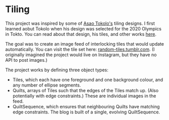 # Tiling

This project was inspired by some of [Asao Tokolo's](http://tokolo.com/) tiling designs.
I first learned aobut Tokolo when his design was selected for the 2020 Olympics in Tokto.
You can read about that design, his tiles, and other works
[here](http://www.spoon-tamago.com/2016/04/26/who-is-asao-tokolo-the-designer-behind-tokyos-2020-olympic-emblem/).

The goal was to create an image feed of interlocking tiles that would update automatically.
You can visit the tile set here: [random-tiles.tumblr.com](https://random-tiles.tumblr.com/).
(I originally imagined the project would live on Instagram, but they have no API to post images.)

The project works by defining three object types:

- Tiles, which each have one foreground and one background colour, and any number of ellipse segments.
- Quilts, arrays of Tiles such that the edges of the Tiles match up. (Also potentially with edge constraints.) These are individual images in the feed.
- QuiltSequence, which ensures that neighbouring Quilts have matching edge constraints. The blog is built of a single, evolving QuiltSequence.
